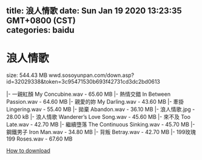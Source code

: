 
title: 浪人情歌
date: Sun Jan 19 2020 13:23:35 GMT+0800 (CST)    
categories: baidu
---

# 浪人情歌
size: 544.43 MB
 wwd.sosoyunpan.com/down.asp?id=32029338&token=3c95471530b693f42731cd3dc2bd0613
 
|- 一親紅顏 My Concubine.wav - 65.60 MB
|- 熱情交錯 In Between Passion.wav - 64.60 MB
|- 親愛的妳 My Darling.wav - 43.60 MB
|- 牽掛 Lingering.wav - 55.40 MB
|- 拋棄 Abandon.wav - 36.10 MB
|- 浪人情歌.jpg - 28.00 kB
|- 浪人情歌 Wanderer’s Love Song.wav - 45.60 MB
|- 來不及 Too Late.wav - 42.70 MB
|- 繼續墮落 The Continuous Sinking.wav - 45.70 MB
|- 鋼鐵男子 Iron Man.wav - 34.80 MB
|- 背叛 Betray.wav - 42.70 MB
|- 199玫瑰 199 Roses.wav - 67.60 MB

[How to download](https://bpcam.bemobtrk.com/go/2ceec3aa-1ca2-46d6-b9ff-aaa5c184517c?jno=203)